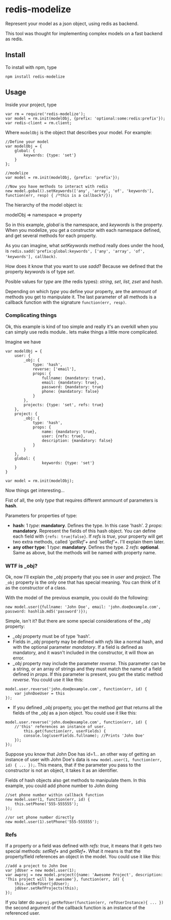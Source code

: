 redis-modelize
==============

Represent your model as a json object, using redis as backend.

This tool was thought for implementing complex models on a fast backend as redis.

## Install

To install with npm, type

```
npm install redis-modelize
```

## Usage

Inside your project, type

```
var rm = require('redis-modelize');
var model = rm.init(modelObj, {prefix: 'optional:some:redis:prefix'});
var redis-client = rm.client;
```

Where `modelObj` is the object that describes your model. For example:

```
//Define your model
var modelObj = {
	global: {
		keywords: {type: 'set'}
	}
};

//modelize
var model = rm.init(modelObj, {prefix: 'prefix'});

//Now you have methods to interact with redis
new model.gobal().setKeywords(['any', 'array', 'of', 'keywords'], function(err, resp) { /*this is a callback*/});
```

The hierarchy of the model object is:

modelObj => namespace => property

So in this example, *global* is the namespace, and *keywords* is the property. When you modelize, you get a constructor with each namespace defined, and get several methods for each property.

As you can imagine, what *setKeywords* method really does under the hood, is `redis.sadd('prefix:global:keywords', ['any', 'array', 'of', 'keywords'], callback)`.


How does it know that you want to use *sadd*? Because we defined that the property *keywords* is of type *set*.

Posible values for *type* are (the redis types): *string*, *set*, *list*, *zset* and *hash*.

Depending on which *type* you define your property, are the ammount of methods you get to manipulate it. The last parameter of all methods is a callback function with the signature `function(err, resp)`.

### Complicating things
Ok, this example is kind of too simple and really it's an overkill when you can simply use redis module.. lets make things a little more complicated.

Imagine we have

```
var modelObj = {
	user: {
		_obj: {
			type: 'hash',
			reverse: ['email'],
			props: {
				fullname: {mandatory: true},
				email: {mandatory: true},
				password: {mandatory: true}
				phone: {mandatory: false}
			}
		},
		projects: {type: 'set', refs: true}
	},
	project: {
		_obj: {
			type: 'hash',
			props: {
				name: {mandatory: true},
				user: {refs: true},
				description: {mandatory: false}
			}
		}
	},
	global: {
                keywords: {type: 'set'}
	}
}

var model = rm.init(modelObj);
```
Now things get interesting...

Fist of all, the only *type* that requires different ammount of parameters is **hash**.

Parameters for properties of type:
* **hash**: 
  1 *type*: **mandatory**. Defines the type. In this case 'hash'.
  2 *props*: **mandatory**. Represent the fields of this hash object. You can define each field with `{refs: true|false}`. If *refs* is *true*, your property will get two extra methods, called *'getRef'+<field name with first letter in upper case>* and *'setRef'+<field name with first letter in upper case>*. I'll explain them later.
* **any other type**:
  1 *type*: **mandatory**. Defines the type.
  2 *refs*: **optional**. Same as above, but the methods will be named with property name.

### WTF is _obj?

Ok, now I'll explain the *_obj* property that you see in *user* and *project*. The `_obj` property is the only one that has special meaning. You can think of it as the constructor of a class.

With the model of the previous example, you could do the following:

```
new model.user({fullname: 'John Doe', email: 'john.doe@example.com', password: hashlib.md5('password')});
```

Simple, isn't it? But there are some special considerations of the *_obj* property:
* *_obj* property must be of type 'hash'.
* Fields in *_obj* property may be defined with *refs* like a normal hash, and with the optional parameter *mandatory*. If a field is defined as mandatory, and it wasn't included in the constructor, it will thow an error.
* *_obj* property may include the parameter *reverse*. This parameter can be a string, or an array of strings and they must match the name of a field defined in *props*. If this parameter is present, you get the static method *reverse*. You could use it like this: 
```
model.user.reverse('john.doe@example.com', function(err, id) { 
	var johnDoeUser = this 
});
```
* If you defined *_obj* property, you get the method *get* that returns all the fields of the *_obj* as a json object. You could use it like this:
```
model.user.reverse('john.doe@example.com', function(err, id) { 
	//'this' references an instance of user.
        this.get(function(err, userFields) {
		console.log(userFields.fullname); //Prints 'John Doe'
	});
});
```

Suppose you know that John Doe has id=1... an other way of getting an instance of user with John Doe's data is `new model.user(1, function(err, id) { ... });`. This means, that if the parameter you pass to the constructor is not an object, it takes it as an identifier.

Fields of hash objects also get methods to manipulate them. In this example, you could add phone number to John doing 
```
//set phone number within callback function
new model.user(1, function(err, id) {
	this.setPhone('555-555555');
});

//or set phone number directly
new model.user(1).setPhone('555-555555');
```

### Refs

If a property or a field was defined with *refs: true*, it means that it gets two special methods: *setRef+<name with first upper case>* and *getRef+<name with first upper case>*. What it means is that the property/field references an object in the model. You could use it like this:

```
//add a project to John Doe
var jdUser = new model.user(1);
var awproj = new model.project({name: 'Awesome Project', description: 'This project will be awesome'}, function(err, id) {
	this.setRefUser(jdUser);
	jdUser.setRefProjects(this);
});
``` 

If you later do `awproj.getRefUser(function(err, refUserInstance){ ... })`  the second argument of the callback function is an instance of the referenced user.


